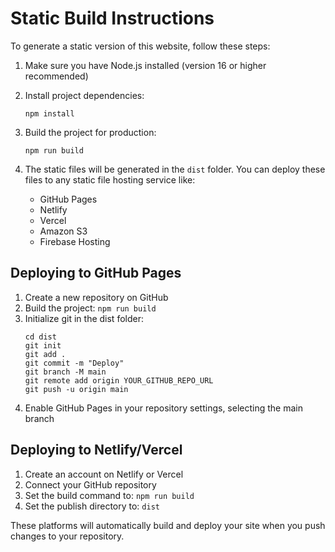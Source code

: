 
# Static Build Instructions

To generate a static version of this website, follow these steps:

1. Make sure you have Node.js installed (version 16 or higher recommended)

2. Install project dependencies:
   ```
   npm install
   ```

3. Build the project for production:
   ```
   npm run build
   ```

4. The static files will be generated in the `dist` folder. You can deploy these files to any static file hosting service like:
   - GitHub Pages
   - Netlify
   - Vercel
   - Amazon S3
   - Firebase Hosting

## Deploying to GitHub Pages

1. Create a new repository on GitHub
2. Build the project: `npm run build`
3. Initialize git in the dist folder:
   ```
   cd dist
   git init
   git add .
   git commit -m "Deploy"
   git branch -M main
   git remote add origin YOUR_GITHUB_REPO_URL
   git push -u origin main
   ```
4. Enable GitHub Pages in your repository settings, selecting the main branch

## Deploying to Netlify/Vercel

1. Create an account on Netlify or Vercel
2. Connect your GitHub repository
3. Set the build command to: `npm run build`
4. Set the publish directory to: `dist`

These platforms will automatically build and deploy your site when you push changes to your repository.
